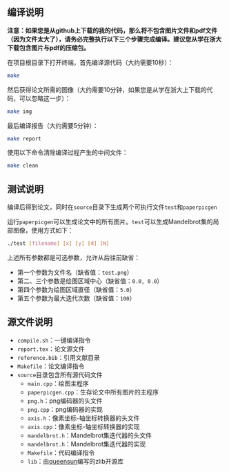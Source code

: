 ## 编译说明

**注意：如果您是从github上下载的我的代码，那么将不包含图片文件和pdf文件（因为文件太大了），请务必完整执行以下三个步骤完成编译。建议您从学在浙大下载包含图片与pdf的压缩包。**

在项目根目录下打开终端，首先编译源代码（大约需要10秒）：

```bash
make
```

然后获得论文所需的图像（大约需要10分钟，如果您是从学在浙大上下载的代码，可以忽略这一步）：

```bash
make img
```

最后编译报告（大约需要5分钟）：

```bash
make report
```

使用以下命令清除编译过程产生的中间文件：

```bash
make clean
```

## 测试说明

编译后得到论文，同时在`source`目录下生成两个可执行文件`test`和`paperpicgen`

运行`paperpicgen`可以生成论文中的所有图片。`test`可以生成Mandelbrot集的局部图像，使用方式如下：

```bash
./test [filename] [x] [y] [d] [N]
```

上述所有参数都是可选参数，允许从后往前缺省：
- 第一个参数为文件名（缺省值：`test.png`）
- 第二、三个参数是绘图区域中心（缺省值：`0.0, 0.0`）
- 第四个参数为绘图区域直径（缺省值：`5.0`）
- 第五个参数为最大迭代次数（缺省值：`100`）


## 源文件说明

- `compile.sh`：一键编译指令
- `report.tex`：论文源文件
- `reference.bib`：引用文献目录
- `Makefile`：论文编译指令
- `source`目录包含所有源代码文件
  - `main.cpp`：绘图主程序
  - `paperpicgen.cpp`：生存论文中所有图片的主程序
  - `png.h`：png编码器的头文件
  - `png.cpp`：png编码器的实现
  - `axis.h`：像素坐标-轴坐标转换器的头文件
  - `axis.cpp`：像素坐标-轴坐标转换器的实现
  - `mandelbrot.h`：Mandelbrot集迭代器的头文件
  - `mandelbrot.h`：Mandelbrot集迭代器的实现
  - `Makefile`：代码编译指令
  - `lib`：由[queensun](https://Github.com/queensun)编写的zlib开源库